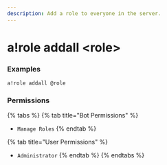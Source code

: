 ```yaml
---
description: Add a role to everyone in the server.
---
```


# a!role addall &lt;role&gt;

### Examples

```text
a!role addall @role
```

### Permissions

{% tabs %}
{% tab title="Bot Permissions" %}
* `Manage Roles`
{% endtab %}

{% tab title="User Permissions" %}
* `Administrator`
{% endtab %}
{% endtabs %}

